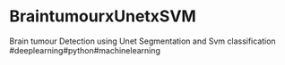 # BraintumourxUnetxSVM
Brain tumour Detection using Unet Segmentation and Svm classification 
#deeplearning#python#machinelearning
